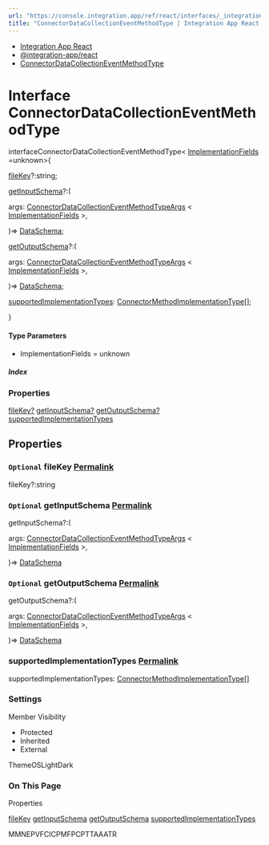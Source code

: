 ```yaml
---
url: "https://console.integration.app/ref/react/interfaces/_integration-app_react.ConnectorDataCollectionEventMethodType.html"
title: "ConnectorDataCollectionEventMethodType | Integration App React - v2.14.3"
---
```


- [Integration App React](https://console.integration.app/ref/react/index.html)
- [@integration-app/react](https://console.integration.app/ref/react/modules/_integration-app_react.html)
- [ConnectorDataCollectionEventMethodType](https://console.integration.app/ref/react/interfaces/_integration-app_react.ConnectorDataCollectionEventMethodType.html)

# Interface ConnectorDataCollectionEventMethodType<ImplementationFields>

interfaceConnectorDataCollectionEventMethodType< [ImplementationFields](https://console.integration.app/ref/react/interfaces/_integration-app_react.ConnectorDataCollectionEventMethodType.html#implementationfields) =unknown>{

[fileKey](https://console.integration.app/ref/react/interfaces/_integration-app_react.ConnectorDataCollectionEventMethodType.html#filekey)?:string;

[getInputSchema](https://console.integration.app/ref/react/interfaces/_integration-app_react.ConnectorDataCollectionEventMethodType.html#getinputschema)?:(

args: [ConnectorDataCollectionEventMethodTypeArgs](https://console.integration.app/ref/react/interfaces/_integration-app_react.ConnectorDataCollectionEventMethodTypeArgs.html) < [ImplementationFields](https://console.integration.app/ref/react/interfaces/_integration-app_react.ConnectorDataCollectionEventMethodType.html#implementationfields) >,

)=> [DataSchema](https://console.integration.app/ref/react/interfaces/DataSchema.html);

[getOutputSchema](https://console.integration.app/ref/react/interfaces/_integration-app_react.ConnectorDataCollectionEventMethodType.html#getoutputschema)?:(

args: [ConnectorDataCollectionEventMethodTypeArgs](https://console.integration.app/ref/react/interfaces/_integration-app_react.ConnectorDataCollectionEventMethodTypeArgs.html) < [ImplementationFields](https://console.integration.app/ref/react/interfaces/_integration-app_react.ConnectorDataCollectionEventMethodType.html#implementationfields) >,

)=> [DataSchema](https://console.integration.app/ref/react/interfaces/DataSchema.html);

[supportedImplementationTypes](https://console.integration.app/ref/react/interfaces/_integration-app_react.ConnectorDataCollectionEventMethodType.html#supportedimplementationtypes): [ConnectorMethodImplementationType](https://console.integration.app/ref/react/enums/ConnectorMethodImplementationType.html)\[\];

}

#### Type Parameters

- ImplementationFields = unknown

##### Index

### Properties

[fileKey?](https://console.integration.app/ref/react/interfaces/_integration-app_react.ConnectorDataCollectionEventMethodType.html#filekey) [getInputSchema?](https://console.integration.app/ref/react/interfaces/_integration-app_react.ConnectorDataCollectionEventMethodType.html#getinputschema) [getOutputSchema?](https://console.integration.app/ref/react/interfaces/_integration-app_react.ConnectorDataCollectionEventMethodType.html#getoutputschema) [supportedImplementationTypes](https://console.integration.app/ref/react/interfaces/_integration-app_react.ConnectorDataCollectionEventMethodType.html#supportedimplementationtypes)

## Properties

### `Optional` fileKey [Permalink](https://console.integration.app/ref/react/interfaces/_integration-app_react.ConnectorDataCollectionEventMethodType.html\#filekey)

fileKey?:string

### `Optional` getInputSchema [Permalink](https://console.integration.app/ref/react/interfaces/_integration-app_react.ConnectorDataCollectionEventMethodType.html\#getinputschema)

getInputSchema?:(

args: [ConnectorDataCollectionEventMethodTypeArgs](https://console.integration.app/ref/react/interfaces/_integration-app_react.ConnectorDataCollectionEventMethodTypeArgs.html) < [ImplementationFields](https://console.integration.app/ref/react/interfaces/_integration-app_react.ConnectorDataCollectionEventMethodType.html#implementationfields) >,

)=> [DataSchema](https://console.integration.app/ref/react/interfaces/DataSchema.html)

### `Optional` getOutputSchema [Permalink](https://console.integration.app/ref/react/interfaces/_integration-app_react.ConnectorDataCollectionEventMethodType.html\#getoutputschema)

getOutputSchema?:(

args: [ConnectorDataCollectionEventMethodTypeArgs](https://console.integration.app/ref/react/interfaces/_integration-app_react.ConnectorDataCollectionEventMethodTypeArgs.html) < [ImplementationFields](https://console.integration.app/ref/react/interfaces/_integration-app_react.ConnectorDataCollectionEventMethodType.html#implementationfields) >,

)=> [DataSchema](https://console.integration.app/ref/react/interfaces/DataSchema.html)

### supportedImplementationTypes [Permalink](https://console.integration.app/ref/react/interfaces/_integration-app_react.ConnectorDataCollectionEventMethodType.html\#supportedimplementationtypes)

supportedImplementationTypes: [ConnectorMethodImplementationType](https://console.integration.app/ref/react/enums/ConnectorMethodImplementationType.html)\[\]

### Settings

Member Visibility

- Protected
- Inherited
- External

ThemeOSLightDark

### On This Page

Properties

[fileKey](https://console.integration.app/ref/react/interfaces/_integration-app_react.ConnectorDataCollectionEventMethodType.html#filekey) [getInputSchema](https://console.integration.app/ref/react/interfaces/_integration-app_react.ConnectorDataCollectionEventMethodType.html#getinputschema) [getOutputSchema](https://console.integration.app/ref/react/interfaces/_integration-app_react.ConnectorDataCollectionEventMethodType.html#getoutputschema) [supportedImplementationTypes](https://console.integration.app/ref/react/interfaces/_integration-app_react.ConnectorDataCollectionEventMethodType.html#supportedimplementationtypes)

MMNEPVFCICPMFPCPTTAAATR
